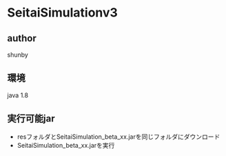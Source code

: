 # SeitaiSimulationv3

## author
shunby

## 環境
java 1.8

## 実行可能jar
- resフォルダとSeitaiSimulation_beta_xx.jarを同じフォルダにダウンロード
- SeitaiSimulation_beta_xx.jarを実行
